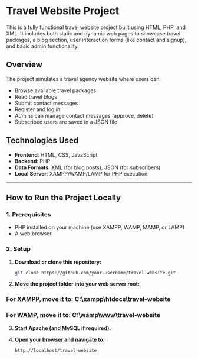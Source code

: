 # Travel Website Project

This is a fully functional travel website project built using HTML, PHP, and XML. It includes both static and dynamic web pages to showcase travel packages, a blog section, user interaction forms (like contact and signup), and basic admin functionality.

## Overview

The project simulates a travel agency website where users can:

- Browse available travel packages
- Read travel blogs
- Submit contact messages
- Register and log in
- Admins can manage contact messages (approve, delete)
- Subscribed users are saved in a JSON file

## Technologies Used

- **Frontend**: HTML, CSS, JavaScript
- **Backend**: PHP
- **Data Formats**: XML (for blog posts), JSON (for subscribers)
- **Local Server**: XAMPP/WAMP/LAMP for PHP execution

---
## How to Run the Project Locally

### 1. Prerequisites

- PHP installed on your machine (use XAMPP, WAMP, MAMP, or LAMP)
- A web browser

### 2. Setup

1. **Download or clone this repository:**

   ```bash
   git clone https://github.com/your-username/travel-website.git

2. **Move the project folder into your web server root:**

### For XAMPP, move it to: C:\xampp\htdocs\travel-website

### For WAMP, move it to: C:\wamp\www\travel-website

3. **Start Apache (and MySQL if required).**

4. **Open your browser and navigate to:**

    ```bash
   http://localhost/travel-website


